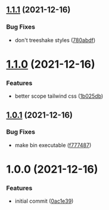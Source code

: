 ## [1.1.1](https://github.com/panels-land/scripts/compare/v1.1.0...v1.1.1) (2021-12-16)


### Bug Fixes

* don't treeshake styles ([780abdf](https://github.com/panels-land/scripts/commit/780abdf0fcc651e711e198949f886a9ae11f0205))

# [1.1.0](https://github.com/panels-land/scripts/compare/v1.0.1...v1.1.0) (2021-12-16)


### Features

* better scope tailwind css ([1b025db](https://github.com/panels-land/scripts/commit/1b025db041846301bfa40fd6500395d5dde9f593))

## [1.0.1](https://github.com/panels-land/scripts/compare/v1.0.0...v1.0.1) (2021-12-16)


### Bug Fixes

* make bin executable ([f777487](https://github.com/panels-land/scripts/commit/f777487905ddf9635938754e1bf759a1fdc156a6))

# 1.0.0 (2021-12-16)


### Features

* initial commit ([0ac1e39](https://github.com/panels-land/scripts/commit/0ac1e397970cf4a539e8759e49d9daa676f4dbea))
